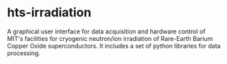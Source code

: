 # hts-irradiation
A graphical user interface for data acquisition and hardware control of MIT's facilities for cryogenic neutron/ion irradiation of Rare-Earth Barium Copper Oxide superconductors. It includes a set of python libraries for data processing.
